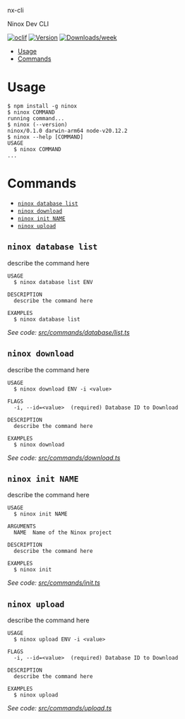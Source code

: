 nx-cli

Ninox Dev CLI


[![oclif](https://img.shields.io/badge/cli-oclif-brightgreen.svg)](https://oclif.io)
[![Version](https://img.shields.io/npm/v/nx-cli.svg)](https://npmjs.org/package/nx-cli)
[![Downloads/week](https://img.shields.io/npm/dw/nx-cli.svg)](https://npmjs.org/package/nx-cli)


<!-- toc -->
* [Usage](#usage)
* [Commands](#commands)
<!-- tocstop -->
# Usage
<!-- usage -->
```sh-session
$ npm install -g ninox
$ ninox COMMAND
running command...
$ ninox (--version)
ninox/0.1.0 darwin-arm64 node-v20.12.2
$ ninox --help [COMMAND]
USAGE
  $ ninox COMMAND
...
```
<!-- usagestop -->
# Commands
<!-- commands -->
* [`ninox database list`](#ninox-database-list)
* [`ninox download`](#ninox-download)
* [`ninox init NAME`](#ninox-init-name)
* [`ninox upload`](#ninox-upload)

## `ninox database list`

describe the command here

```
USAGE
  $ ninox database list ENV

DESCRIPTION
  describe the command here

EXAMPLES
  $ ninox database list
```

_See code: [src/commands/database/list.ts](https://github.com/ninoxdb/ninox-dev-cli/blob/v0.1.0/src/commands/database/list.ts)_

## `ninox download`

describe the command here

```
USAGE
  $ ninox download ENV -i <value>

FLAGS
  -i, --id=<value>  (required) Database ID to Download

DESCRIPTION
  describe the command here

EXAMPLES
  $ ninox download
```

_See code: [src/commands/download.ts](https://github.com/ninoxdb/ninox-dev-cli/blob/v0.1.0/src/commands/download.ts)_

## `ninox init NAME`

describe the command here

```
USAGE
  $ ninox init NAME

ARGUMENTS
  NAME  Name of the Ninox project

DESCRIPTION
  describe the command here

EXAMPLES
  $ ninox init
```

_See code: [src/commands/init.ts](https://github.com/ninoxdb/ninox-dev-cli/blob/v0.1.0/src/commands/init.ts)_

## `ninox upload`

describe the command here

```
USAGE
  $ ninox upload ENV -i <value>

FLAGS
  -i, --id=<value>  (required) Database ID to Download

DESCRIPTION
  describe the command here

EXAMPLES
  $ ninox upload
```

_See code: [src/commands/upload.ts](https://github.com/ninoxdb/ninox-dev-cli/blob/v0.1.0/src/commands/upload.ts)_
<!-- commandsstop -->
